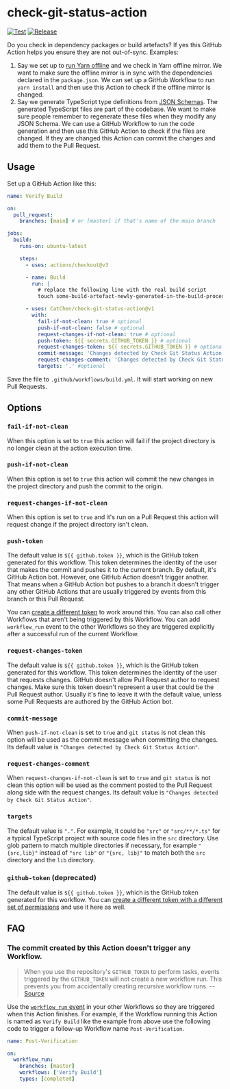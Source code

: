 # check-git-status-action

[![Test](https://github.com/CatChen/check-git-status-action/actions/workflows/test.yml/badge.svg?branch=main&event=push)](https://github.com/CatChen/check-git-status-action/actions/workflows/test.yml)
[![Release](https://github.com/CatChen/check-git-status-action/actions/workflows/release.yml/badge.svg?branch=main&event=schedule)](https://github.com/CatChen/check-git-status-action/actions/workflows/release.yml)

Do you check in dependency packages or build artefacts? If yes this GitHub Action helps you ensure they are not out-of-sync. Examples:

1. Say we set up to [run Yarn offline](https://classic.yarnpkg.com/blog/2016/11/24/offline-mirror/) and we check in Yarn offline mirror. We want to make sure the offline mirror is in sync with the dependencies declared in the `package.json`. We can set up a GitHub Workflow to run `yarn install` and then use this Action to check if the offline mirror is changed.
2. Say we generate TypeScript type definitions from [JSON Schemas](https://json-schema.org/). The generated TypeScript files are part of the codebase. We want to make sure people remember to regenerate these files when they modify any JSON Schema. We can use a GitHub Workflow to run the code generation and then use this GitHub Action to check if the files are changed. If they are changed this Action can commit the changes and add them to the Pull Request.

## Usage

Set up a GitHub Action like this:

```yaml
name: Verify Build

on:
  pull_request:
    branches: [main] # or [master] if that's name of the main branch

jobs:
  build:
    runs-on: ubuntu-latest

    steps:
      - uses: actions/checkout@v3

      - name: Build
        run: |
          # replace the following line with the real build script
          touch some-build-artefact-newly-generated-in-the-build-process

      - uses: CatChen/check-git-status-action@v1
        with:
          fail-if-not-clean: true # optional
          push-if-not-clean: false # optional
          request-changes-if-not-clean: true # optional
          push-token: ${{ secrets.GITHUB_TOKEN }} # optional
          request-changes-token: ${{ secrets.GITHUB_TOKEN }} # optional
          commit-message: 'Changes detected by Check Git Status Action' # optional
          request-changes-comment: 'Changes detected by Check Git Status Action' # optional
          targets: '.' #optional
```

Save the file to `.github/workflows/build.yml`. It will start working on new Pull Requests.

## Options

### `fail-if-not-clean`

When this option is set to `true` this action will fail if the project directory is no longer clean at the action execution time.

### `push-if-not-clean`

When this option is set to `true` this action will commit the new changes in the project directory and push the commit to the origin.

### `request-changes-if-not-clean`

When this option is set to `true` and it's run on a Pull Request this action will request change if the project directory isn't clean.

### `push-token`

The default value is `${{ github.token }}`, which is the GitHub token generated for this workflow. This token determines the identity of the user that makes the commit and pushes it to the current branch. By default, it's GitHub Action bot. However, one GitHub Action doesn't trigger another. That means when a GitHub Action bot pushes to a branch it doesn't trigger any other GitHub Actions that are usually triggered by events from this branch or this Pull Request.

You can [create a different token](https://docs.github.com/en/authentication/keeping-your-account-and-data-secure/creating-a-personal-access-token) to work around this. You can also call other Workflows that aren't being triggered by this Workflow. You can add `workflow_run` event to the other Workflows so they are triggered explicitly after a successful run of the current Workflow.

### `request-changes-token`

The default value is `${{ github.token }}`, which is the GitHub token generated for this workflow. This token determines the identity of the user that requests changes. GitHub doesn't allow Pull Request author to request changes. Make sure this token doesn't represent a user that could be the Pull Request author. Usually it's fine to leave it with the default value, unless some Pull Requests are authored by the GitHub Action bot.

### `commit-message`

When `push-if-not-clean` is set to `true` and `git status` is not clean this option will be used as the commit message when committing the changes. Its default value is `"Changes detected by Check Git Status Action"`.

### `request-changes-comment`

When `request-changes-if-not-clean` is set to `true` and `git status` is not clean this option will be used as the comment posted to the Pull Request along side with the request changes. Its default value is `"Changes detected by Check Git Status Action"`.

### `targets`

The default value is `"."`. For example, it could be `"src"` or `"src/**/*.ts"` for a typical TypeScript project with source code files in the `src` directory. Use glob pattern to match multiple directories if necessary, for example `"{src,lib}"` instead of `"src lib"` or `"{src, lib}"` to match both the `src` directory and the `lib` directory.

### `github-token` (deprecated)

The default value is `${{ github.token }}`, which is the GitHub token generated for this workflow. You can [create a different token with a different set of permissions](https://docs.github.com/en/authentication/keeping-your-account-and-data-secure/creating-a-personal-access-token) and use it here as well.

## FAQ

### The commit created by this Action doesn't trigger any Workflow.

> When you use the repository's `GITHUB_TOKEN` to perform tasks, events triggered by the `GITHUB_TOKEN` will not create a new workflow run. This prevents you from accidentally creating recursive workflow runs. -- [Source](https://docs.github.com/en/actions/security-guides/automatic-token-authentication)

Use the [`workflow_run` event](https://docs.github.com/en/actions/using-workflows/events-that-trigger-workflows#workflow_run) in your other Workflows so they are triggered when this Action finishes. For example, if the Workflow running this Action is named as `Verify Build` like the example from above use the following code to trigger a follow-up Workflow name `Post-Verification`.

```yaml
name: Post-Verification

on:
  workflow_run:
    branches: [master]
    workflows: ['Verify Build']
    types: [completed]
```
